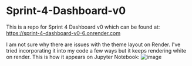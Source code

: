 # Sprint-4-Dashboard-v0
This is a repo for Sprint 4 Dashboard v0 which can be found at: https://sprint-4-dashboard-v0-6.onrender.com

I am not sure why there are issues with the theme layout on Render. I've tried incorporating it into my code a few ways but it keeps rendering white on render. This is how it appears on Jupyter Notebook: ![image](https://github.com/om4kud/Sprint-4-Dashboard-v0/assets/98337927/9a163a7c-2e79-43d6-9c23-9f6e74c4e177)


